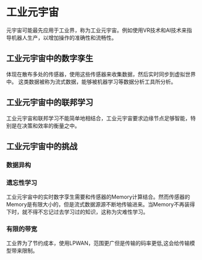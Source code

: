 # 工业元宇宙
元宇宙可能最先应用于工业界，称为工业元宇宙。例如使用VR技术和AI技术来指导机器人生产，以增加操作的准确性和流畅性。
## 工业元宇宙中的数字孪生
体现在散布多处的传感器，使用这些传感器来收集数据，然后实时同步到虚拟世界中。
这类数据被称为流式数据，能够被机器学习等数据分析工具所分析。
## 工业元宇宙中的联邦学习
工业元宇宙和联邦学习不能简单地相结合，工业元宇宙要求边缘节点足够智能，特别是在决策和效率的衡量之中。
## 工业元宇宙中的挑战
### 数据异构
### 遗忘性学习
工业元宇宙中的实时数字孪生需要和传感器的Memory计算结合。然而传感器的Memory是有限大小的，但是流式数据源源不断地传输进来。当Memory不再装得下时，就不得不忘记过去学习过的知识，这称为灾难性学习。
### 有限的带宽
工业界为了节约成本，使用LPWAN，范围更广但是传输的码率更低,这会给传输模型带来限制。